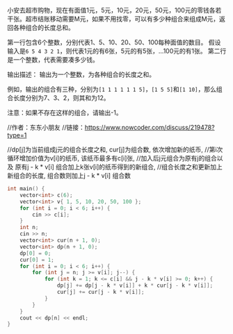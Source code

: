小安去超市购物，现在有面值1元，5元，10元，20元，50元，100元的零钱各若干张。超市结账移动需要M元，如果不用找零，可以有多少种组合来组成M元，返回各种组合的长度总和。

第一行包含6个整数，分别代表1、5、10、20、50、100每种面值的数目。
假设输入是`6 5 4 3 2 1`，则代表1元的有6张，5元的有5张，...100元的有1张。
第二行是一个整数，代表需要凑多少钱。

输出描述：
输出为一个整数，为各种组合的长度之和。

例如，输出的组合有三种，分别为`[1 1 1 1 1 1 5]`，`[1 5 5]`和`[1 10]`，那么组合长度分别为7、3、2，则其和为12。

注意：如果不存在这样的组合，请输出-1。


//作者：东东小朋友
//链接：https://www.nowcoder.com/discuss/219478?type=1

//dp[j]为当前组成j元的组合长度之和, cur[j]为组合数, 依次增加新的纸币,
//第i次循环增加价值为v[i]的纸币, 该纸币最多有c[i]张,
//加入后j元组合为原有j的组合以及 原有j - k * v[i] 组合加上k张v[i]的纸币得到的新组合,
//组合长度之和更新加上新组合的长度, 组合数则加上j - k * v[i] 组合数


```cpp
int main() {
    vector<int> c(6);
    vector<int> v{ 1, 5, 10, 20, 50, 100 };
    for (int i = 0; i < 6; i++) {
        cin >> c[i];
    }
    int n;
    cin >> n;
    vector<int> cur(n + 1, 0);
    vector<int> dp(n + 1, 0);
    dp[0] = 0;
    cur[0] = 1;
    for (int i = 0; i < 6; i++) {
        for (int j = n; j >= v[i]; j--) {
            for (int k = 1; k <= c[i] && j - k * v[i] >= 0; k++) {
                dp[j] += dp[j - k * v[i]] + k * cur[j - k * v[i]];
                cur[j] += cur[j - k * v[i]];
            }
        }
    }
    cout << dp[n] << endl;
}
```
